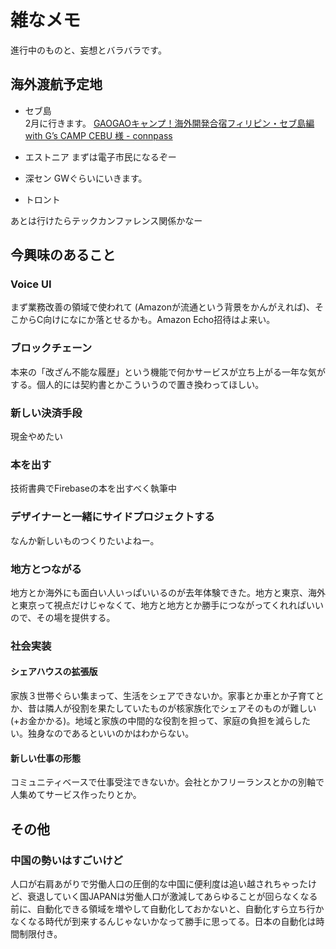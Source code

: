 # 雑なメモ
進行中のものと、妄想とバラバラです。

## 海外渡航予定地
- セブ島  
2月に行きます。 [GAOGAOキャンプ！海外開発合宿フィリピン・セブ島編 with G’s CAMP CEBU 様 - connpass](https://gaogao.connpass.com/event/73945/)

- エストニア
まずは電子市民になるぞー

- 深セン
GWぐらいにいきます。

- トロント

あとは行けたらテックカンファレンス関係かなー

## 今興味のあること
### Voice UI
まず業務改善の領域で使われて (Amazonが流通という背景をかんがえれば)、そこからC向けになにか落とせるかも。Amazon Echo招待はよ来い。

### ブロックチェーン
本来の「改ざん不能な履歴」という機能で何かサービスが立ち上がる一年な気がする。個人的には契約書とかこういうので置き換わってほしい。

### 新しい決済手段
現金やめたい

### 本を出す
技術書典でFirebaseの本を出すべく執筆中

### デザイナーと一緒にサイドプロジェクトする
なんか新しいものつくりたいよねー。

### 地方とつながる
地方とか海外にも面白い人いっぱいいるのが去年体験できた。地方と東京、海外と東京って視点だけじゃなくて、地方と地方とか勝手につながってくれればいいので、その場を提供する。

### 社会実装

#### シェアハウスの拡張版
家族３世帯ぐらい集まって、生活をシェアできないか。家事とか車とか子育てとか、昔は隣人が役割を果たしていたものが核家族化でシェアそのものが難しい(+お金かかる)。地域と家族の中間的な役割を担って、家庭の負担を減らしたい。独身なのであるといいのかはわからない。
	
#### 新しい仕事の形態
コミュニティベースで仕事受注できないか。会社とかフリーランスとかの別軸で人集めてサービス作ったりとか。

## その他
### 中国の勢いはすごいけど
人口が右肩あがりで労働人口の圧倒的な中国に便利度は追い越されちゃったけど、衰退していく国JAPANは労働人口が激減してあらゆることが回らなくなる前に、自動化できる領域を増やして自動化しておかないと、自動化すら立ち行かなくなる時代が到来するんじゃないかなって勝手に思ってる。日本の自動化は時間制限付き。



